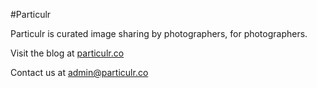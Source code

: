 #Particulr

Particulr is curated image sharing by photographers, for photographers.

Visit the blog at [particulr.co](http://particulr.co)

Contact us at [admin@particulr.co](mailto:admin@particulr.co)